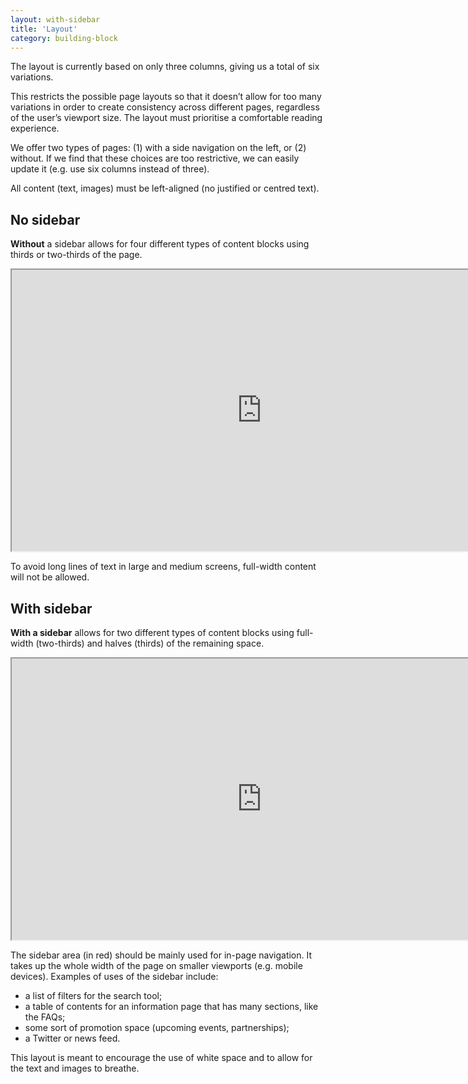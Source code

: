 ```yaml
---
layout: with-sidebar
title: 'Layout'
category: building-block
---
```


The layout is currently based on only three columns, giving us a total of six variations.

This restricts the possible page layouts so that it doesn’t allow for too many variations in order to create consistency across different pages, regardless of the user’s viewport size. The layout must prioritise a comfortable reading experience.  

We offer two types of pages: (1) with a side navigation on the left, or (2) without. If we find that these choices are too restrictive, we can easily update it (e.g. use six columns instead of three).

All content (text, images) must be left-aligned (no justified or centred text).

## No sidebar

**Without** a sidebar allows for four different types of content blocks using thirds or two-thirds of the page.

<iframe title="Layout without a sidebar on Figma" width="800" height="450" src="https://www.figma.com/embed?embed_host=share&url=https%3A%2F%2Fwww.figma.com%2Ffile%2FCLkv5unlaRSU5YABUNqN1v%2FBuilding-blocks%3Fnode-id%3D439%253A53" allowfullscreen></iframe>

To avoid long lines of text in large and medium screens, full-width content will not be allowed.

## With sidebar

**With a sidebar** allows for two different types of content blocks using full-width (two-thirds) and halves (thirds) of the remaining space.

<iframe title="Layout with a sidebar on Figma" width="800" height="450" src="https://www.figma.com/embed?embed_host=share&url=https%3A%2F%2Fwww.figma.com%2Ffile%2FCLkv5unlaRSU5YABUNqN1v%2FBuilding-blocks%3Fnode-id%3D439%253A52" allowfullscreen></iframe>

The sidebar area (in red) should be mainly used for in-page navigation. It takes up the whole width of the page on smaller viewports (e.g. mobile devices). Examples of uses of the sidebar include:
- a list of filters for the search tool;
- a table of contents for an information page that has many sections, like the FAQs;
- some sort of promotion space (upcoming events, partnerships);
- a Twitter or news feed.

This layout is meant to encourage the use of white space and to allow for the text and images to breathe.
